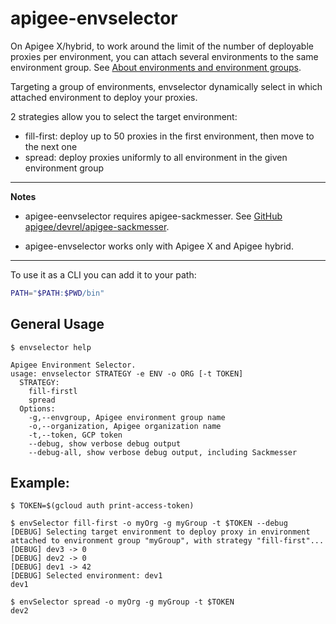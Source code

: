 # apigee-envselector

On Apigee X/hybrid, to work around the limit of the number of deployable proxies per environment, you can attach several environments to the same environment group. See [About environments and environment groups](https://cloud.google.com/apigee/docs/api-platform/fundamentals/environments-overview).

Targeting a group of environments, envselector dynamically select in which attached environment to deploy your proxies.

2 strategies allow you to select the target environment:

- fill-first: deploy up to 50 proxies in the first environment, then move to the next one
- spread: deploy proxies uniformly to all environment in the given environment group 

---
**Notes**

- apigee-eenvselector requires apigee-sackmesser. See [GitHub apigee/devrel/apigee-sackmesser](https://github.com/apigee/devrel/tree/main/tools/apigee-sackmesser).

- apigee-envselector works only with Apigee X and Apigee hybrid.

---

To use it as a CLI you can add it to your path:

```sh
PATH="$PATH:$PWD/bin"
```

## General Usage

```text
$ envselector help

Apigee Environment Selector.
usage: envselector STRATEGY -e ENV -o ORG [-t TOKEN]
  STRATEGY:
    fill-firstl
    spread
  Options:
    -g,--envgroup, Apigee environment group name
    -o,--organization, Apigee organization name
    -t,--token, GCP token 
    --debug, show verbose debug output
    --debug-all, show verbose debug output, including Sackmesser
```

## Example:

```shell
$ TOKEN=$(gcloud auth print-access-token)

$ envSelector fill-first -o myOrg -g myGroup -t $TOKEN --debug
[DEBUG] Selecting target environment to deploy proxy in environment attached to environment group "myGroup", with strategy "fill-first"...
[DEBUG] dev3 -> 0
[DEBUG] dev2 -> 0
[DEBUG] dev1 -> 42
[DEBUG] Selected environment: dev1
dev1

$ envSelector spread -o myOrg -g myGroup -t $TOKEN 
dev2
```